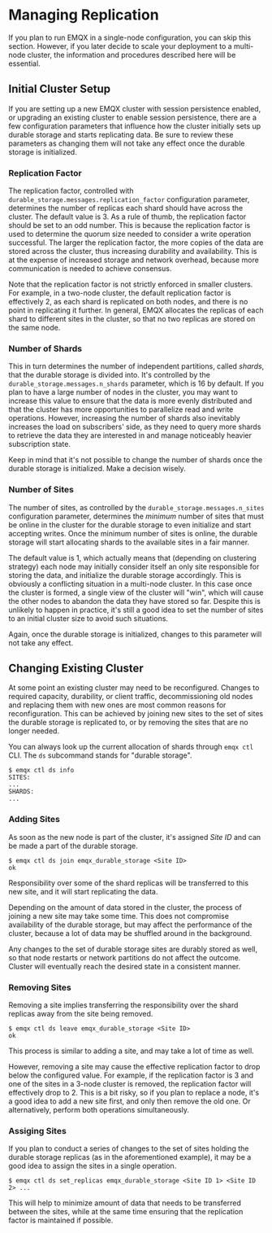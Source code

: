 # Managing Replication

If you plan to run EMQX in a single-node configuration, you can skip this section. However, if you later decide to scale your deployment to a multi-node cluster, the information and procedures described here will be essential.

## Initial Cluster Setup

If you are setting up a new EMQX cluster with session persistence enabled, or upgrading an existing cluster to enable session persistence, there are a few configuration parameters that influence how the cluster initially sets up durable storage and starts replicating data. Be sure to review these parameters as changing them will not take any effect once the durable storage is initialized.

### Replication Factor

The replication factor, controlled with `durable_storage.messages.replication_factor` configuration parameter, determines the number of replicas each shard should have across the cluster. The default value is 3. As a rule of thumb, the replication factor should be set to an odd number. This is because the replication factor is used to determine the quorum size needed to consider a write operation successful. The larger the replication factor, the more copies of the data are stored across the cluster, thus increasing durability and availability. This is at the expense of increased storage and network overhead, because more communication is needed to achieve consensus.

Note that the replication factor is not strictly enforced in smaller clusters. For example, in a two-node cluster, the default replication factor is effectively 2, as each shard is replicated on both nodes, and there is no point in replicating it further. In general, EMQX allocates the replicas of each shard to different sites in the cluster, so that no two replicas are stored on the same node.

### Number of Shards

This in turn determines the number of independent partitions, called _shards_, that the durable storage is divided into. It's controlled by the `durable_storage.messages.n_shards` parameter, which is 16 by default. If you plan to have a large number of nodes in the cluster, you may want to increase this value to ensure that the data is more evenly distributed and that the cluster has more opportunities to parallelize read and write operations. However, increasing the number of shards also inevitably increases the load on subscribers' side, as they need to query more shards to retrieve the data they are interested in and manage noticeably heavier subscription state.

Keep in mind that it's not possible to change the number of shards once the durable storage is initialized. Make a decision wisely.

### Number of Sites

The number of sites, as controlled by the `durable_storage.messages.n_sites` configuration parameter, determines the _minimum_ number of sites that must be online in the cluster for the durable storage to even initialize and start accepting writes. Once the minimum number of sites is online, the durable storage will start allocating shards to the available sites in a fair manner.

The default value is 1, which actually means that (depending on clustering strategy) each node may initially consider itself an only site responsible for storing the data, and initialize the durable storage accordingly. This is obviously a conflicting situation in a multi-node cluster. In this case once the cluster is formed, a single view of the cluster will "win", which will cause the other nodes to abandon the data they have stored so far. Despite this is unlikely to happen in practice, it's still a good idea to set the number of sites to an initial cluster size to avoid such situations.

Again, once the durable storage is initialized, changes to this parameter will not take any effect.

## Changing Existing Cluster

At some point an existing cluster may need to be reconfigured. Changes to required capacity, durability, or client traffic, decommissioning old nodes and replacing them with new ones are most common reasons for reconfiguration. This can be achieved by joining new sites to the set of sites the durable storage is replicated to, or by removing the sites that are no longer needed.

You can always look up the current allocation of shards through `emqx ctl` CLI. The `ds` subcommand stands for "durable storage".
```shell
$ emqx ctl ds info
SITES:
...
SHARDS:
...
```

### Adding Sites

As soon as the new node is part of the cluster, it's assigned _Site ID_ and can be made a part of the durable storage.
```shell
$ emqx ctl ds join emqx_durable_storage <Site ID>
ok
```

Responsibility over some of the shard replicas will be transferred to this new site, and it will start replicating the data.

Depending on the amount of data stored in the cluster, the process of joining a new site may take some time. This does not compromise availability of the durable storage, but may affect the performance of the cluster, because a lot of data may be shuffled around in the background.

Any changes to the set of durable storage sites are durably stored as well, so that node restarts or network partitions do not affect the outcome. Cluster will eventually reach the desired state in a consistent manner.

### Removing Sites

Removing a site implies transferring the responsibility over the shard replicas away from the site being removed.
```shell
$ emqx ctl ds leave emqx_durable_storage <Site ID>
ok
```

This process is similar to adding a site, and may take a lot of time as well.

However, removing a site may cause the effective replication factor to drop below the configured value. For example, if the replication factor is 3 and one of the sites in a 3-node cluster is removed, the replication factor will effectively drop to 2. This is a bit risky, so if you plan to replace a node, it's a good idea to add a new site first, and only then remove the old one. Or alternatively, perform both operations simultaneously.

### Assiging Sites

If you plan to conduct a series of changes to the set of sites holding the durable storage replicas (as in the aforementioned example), it may be a good idea to assign the sites in a single operation.
```shell
$ emqx ctl ds set_replicas emqx_durable_storage <Site ID 1> <Site ID 2> ...
```

This will help to minimize amount of data that needs to be transferred between the sites, while at the same time ensuring that the replication factor is maintained if possible.

